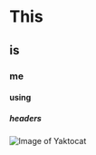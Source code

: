 # This
## is
### me
#### using
##### headers

![Image of Yaktocat](https://octodex.github.com/images/yaktocat.png)
